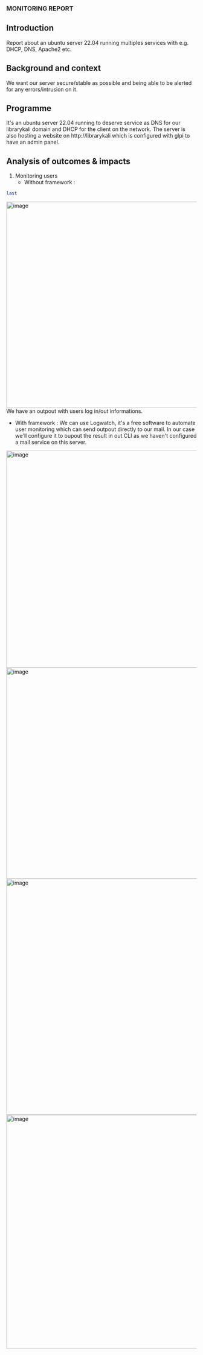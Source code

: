 ### MONITORING REPORT 

## Introduction 
Report about an ubuntu server 22.04 running multiples services with e.g. DHCP, DNS, Apache2 etc. 
## Background and context 
We want our server secure/stable as possible and being able to be alerted for any errors/intrusion on it. 
## Programme
It's an ubuntu server 22.04 running to deserve service as DNS for our librarykali domain and DHCP for the client on the network. 
The server is also hosting a website on http://librarykali which is configured with glpi to have an admin panel. 

## Analysis of outcomes & impacts 

1) Monitoring users
   - Without framework : 
```bash
last
```
<img width="544" alt="image" src="https://github.com/AyraStelmaszewski/Linux-server-monitoring/assets/68444023/d905caf7-dd0d-4ed8-8e27-eec78f368dbf">
We have an outpout with users log in/out informations. 

  - With framework :
    We can use Logwatch, it's a free software to automate user monitoring which can send outpout directly to our mail. In our case we'll configure it to oupout the result in out CLI as we haven't configured a mail service on this server.
<img width="573" alt="image" src="https://github.com/AyraStelmaszewski/Linux-server-monitoring/assets/68444023/66d8a82a-be9d-4236-ba50-ee595c80a723">
<img width="557" alt="image" src="https://github.com/AyraStelmaszewski/Linux-server-monitoring/assets/68444023/dbadb1e7-2551-4a70-a534-b1fe28d237f8">
<img width="623" alt="image" src="https://github.com/AyraStelmaszewski/Linux-server-monitoring/assets/68444023/5d5c425c-c555-4e18-8f0a-70018ae68df6">
<img width="617" alt="image" src="https://github.com/AyraStelmaszewski/Linux-server-monitoring/assets/68444023/c7018871-aea5-49c3-b0b2-1c079dbfd6ba">




  


